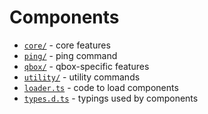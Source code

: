 # Components

- [`core/`](./core/) - core features
- [`ping/`](./ping/) - ping command
- [`qbox/`](./qbox/) - qbox-specific features
- [`utility/`](./utility/) - utility commands
- [`loader.ts`](./loader.ts) - code to load components
- [`types.d.ts`](./types.d.ts) - typings used by components
